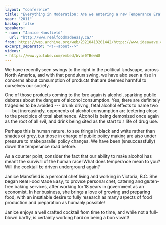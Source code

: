 ```yaml
---
layout: "conference"
title: "Everything in Moderation: Are we entering a new Temperance Era?"
year: "2011"
backup: false
speakers:
- name: "Janice Mansfield"
  url: "http://www.realfoodmadeeasy.ca/"
from: https://web.archive.org/web/20210413201442/https://www.ideawave.ca/2011-conference/everything-in-moderation-are-we-entering-a-new-temperance-era
excerpt_separator: "<!--about-->"
videos:
- https://www.youtube.com/embed/Wvaz0TBewW8
---
```


We have recently seen swings to the right in the political landscape, across
North America, and with that pendulum swing, we have also seen a rise in
concerns about consumption of products that are deemed harmful to ourselves
our society.  

One of those products coming to the fore again is alcohol, sparking public
debates about the dangers of alcohol consumption. Yes, there are definitely
tragedies to be avoided --- drunk driving, fetal alcohol effects to name two ---
but increasingly, opponents of alcohol consumption are teetering close to the
precipice of total abstinence. Alcohol is being demonized once again as the
root of all evil, and drink being cited as the start to a life of drug use.  

Perhaps this is human nature, to see things in black and white rather than
shades of grey, but those in charge of public policy making are also under
pressure to make parallel policy changes. We have been (unsuccessfully) down
the temperance road before.  

As a counter point, consider the fact that our ability to make alcohol has
meant the survival of the human race! What does temperance mean to you? Will
the cocktail be driven underground again?

<!--about-->

Janice Mansfield is a personal chef living and working in Victoria,
B.C. She began Real Food Made Easy, to provide personal chef, catering and
gluten-free baking services, after working for 18 years in government as
an economist. In her business, she brings a love of growing and preparing
food, with an insatiable desire to fully research as many aspects of
food production and preparation as humanly possible!

Janice enjoys a well crafted cocktail from time to time, and while not
a full-blown barfly, is certainly working hard on being a bon vivant!
